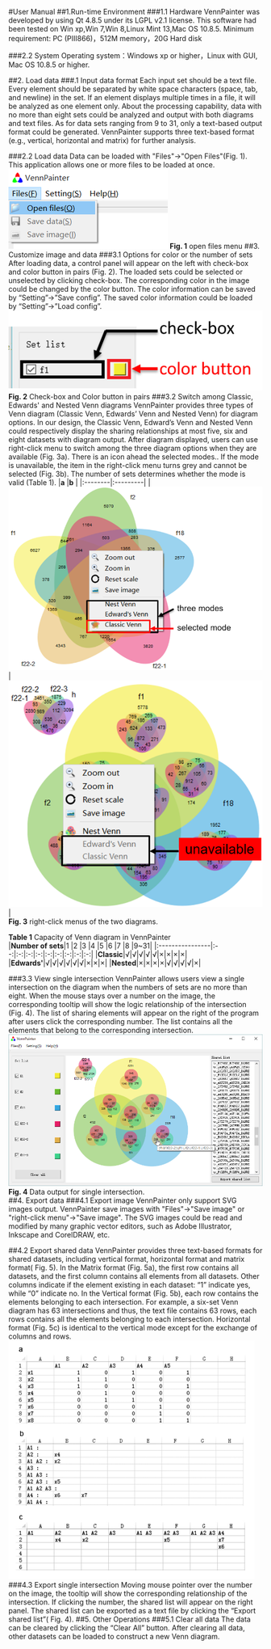 #User Manual
##1.Run-time Environment
###1.1 Hardware
VennPainter was developed by using Qt 4.8.5 under its LGPL v2.1 license. This software had been  tested on Win xp,Win 7,Win 8,Linux Mint 13,Mac OS 10.8.5.
Minimum requirement: PC (PIII866)，512M memory，20G Hard disk

###2.2 System
Operating system：Windows xp or higher，Linux with GUI, Mac OS 10.8.5 or higher.

##2. Load data
###.1 Input data format
Each input set should be a text file. Every element should be separated by white space characters (space, tab, and newline) in the set. If an element displays multiple times in a file, it will be analyzed as one element only. About the processing capability, data with no more than eight sets could be analyzed and output with both diagrams and text files. As for data sets ranging from 9 to 31, only a text-based output format could be generated. VennPainter supports three text-based format (e.g., vertical, horizontal and matrix) for further analysis.

###2.2 Load data
Data can be loaded with "Files"->"Open Files"(Fig. 1). This application allows one or more files to be loaded at once.
![open files menu](PNGfigures/1.png)
**Fig. 1** open files menu
##3. Customize image and data
###3.1 Options for color or the number of sets
After loading data, a control panel will appear on the left with check-box and color button in pairs (Fig. 2). The loaded sets could be selected or unselected by clicking check-box. The corresponding color in the image could be changed by the color button. The color information can be saved by “Setting”->”Save config”. The saved color information could be loaded by “Setting”->”Load config”.  
![Check-box and Color button in pairs](PNGfigures/2.png)
**Fig. 2** Check-box and Color button in pairs
###3.2 Switch among Classic, Edwards' and Nested Venn diagrams
VennPainter provides three types of Venn diagram (Classic Venn, Edwards’ Venn and Nested Venn) for diagram options. In our design, the Classic Venn, Edward’s Venn and Nested Venn could respectively display the sharing relationships at most five, six and eight datasets with diagram output. After diagram displayed, users can use right-click menu to switch among the three diagram options when they are available (Fig. 3a). There is an icon ahead the selected modes.. If the mode is unavailable, the item in the right-click menu turns grey and cannot be selected (Fig. 3b). The number of sets determines whether the mode is valid (Table 1). 
  |**a**    |**b**     |
  |:--------|:---------|
  |![right-click menus of the two diagrams](PNGfigures/3-1.png)|![right-click menus of the two diagrams](PNGfigures/3-2.png)|  
  **Fig. 3** right-click menus of the two diagrams.  
      
**Table 1** Capacity of Venn diagram in VennPainter  
|**Number of sets**|1  |2  |3  |4  |5  |6  |7  |8  |9~31|
|:----------------|:--:|:-:|:-:|:-:|:-:|:-:|:-:|:-:|:-:|
|**Classic**|√|√|√|√|√|×|×|×|×|  
|**Edwards'**|√|√|√|√|√|√|×|×|×|
|**Nested**|×|×|×|×|√|√|√|√|×|  
  
###3.3 View single intersection
VennPainter allows users view a single intersection on the diagram when the numbers of sets are no more than eight. When the mouse stays over a number on the image, the corresponding tooltip will show the logic relationship of the intersection (Fig. 4). The list of sharing elements will appear on the right of the program after users click the corresponding number. The list contains all the elements that belong to the corresponding intersection.
![Data output for single intersection](PNGfigures/4-1.png)  
**Fig. 4** Data output for single intersection.  
##4. Export data
###4.1 Export image
VennPainter only support SVG images output. VennPainter save images with "Files"->"Save image" or "right-click menu"->"Save image". The SVG images could be read and modified by many graphic vector editors, such as Adobe Illustrator, Inkscape and CorelDRAW, etc.

##4.2 Export shared data
VennPainter provides three text-based formats for shared datasets, including vertical format, horizontal format and matrix format( Fig. 5). In the Matrix format (Fig. 5a), the first row contains all datasets, and the first column contains all elements from all datasets. Other columns indicate if the element existing in each dataset: “1” indicate yes, while “0” indicate no. In the Vertical format (Fig. 5b), each row contains the elements belonging to each intersection. For example, a six-set Venn diagram has 63 intersections and thus, the text file contains 63 rows, each rows contains all the elements belonging to each intersection. Horizontal format (Fig. 5c) is identical to the vertical mode except for the exchange of columns and rows.
![output dataset](PNGfigures/4.png)  
###4.3 Export single intersection
Moving mouse pointer over the number on the image, the tooltip will show the corresponding relationship of the intersection. If clicking the number, the shared list will appear on the right panel. The shared list can be exported as a text file by clicking the “Export shared list”( Fig. 4).
##5. Other Operations
###5.1 Clear all data
The data can be cleared by clicking the “Clear All” button. After clearing all data, other datasets can be loaded to construct a new Venn diagram.
